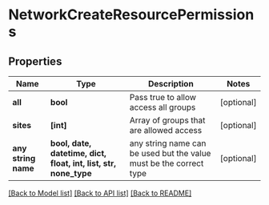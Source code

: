# NetworkCreateResourcePermissions


## Properties
Name | Type | Description | Notes
------------ | ------------- | ------------- | -------------
**all** | **bool** | Pass true to allow access all groups | [optional] 
**sites** | **[int]** | Array of groups that are allowed access | [optional] 
**any string name** | **bool, date, datetime, dict, float, int, list, str, none_type** | any string name can be used but the value must be the correct type | [optional]

[[Back to Model list]](../README.md#documentation-for-models) [[Back to API list]](../README.md#documentation-for-api-endpoints) [[Back to README]](../README.md)


